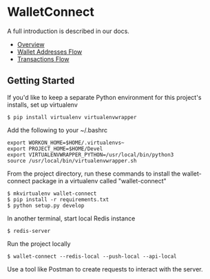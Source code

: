 # WalletConnect
A full introduction is described in our docs.

* [Overview](https://github.com/WalletConnect/WalletConnect/blob/master/docs/home.adoc)
* [Wallet Addresses Flow](https://github.com/WalletConnect/WalletConnect/blob/master/docs/wallet_addresses.adoc) 
* [Transactions Flow](https://github.com/WalletConnect/WalletConnect/blob/master/docs/transactions.adoc)

## Getting Started
If you'd like to keep a separate Python environment for this project's installs, set up virtualenv
~~~~
$ pip install virtualenv virtualenvwrapper
~~~~

Add the following to your ~/.bashrc
~~~
export WORKON_HOME=$HOME/.virtualenvs~
export PROJECT_HOME=$HOME/Devel
export VIRTUALENVWRAPPER_PYTHON=/usr/local/bin/python3
source /usr/local/bin/virtualenvwrapper.sh
~~~~

From the project directory, run these commands to install the wallet-connect package in a virtualenv called "wallet-connect"
~~~~
$ mkvirtualenv wallet-connect
$ pip install -r requirements.txt
$ python setup.py develop
~~~~

In another terminal, start local Redis instance
~~~~
$ redis-server
~~~~

Run the project locally
~~~~
$ wallet-connect --redis-local --push-local --api-local
~~~~

Use a tool like Postman to create requests to interact with the server.

